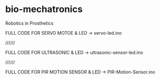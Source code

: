 # bio-mechatronics
Robotics in Prosthetics


FULL CODE FOR SERVO MOTOE & LED -> servo-led.ino  

//////

FULL CODE FOR ULTRASONIC & LED -> ultrasonic-sensor-led.ino


//////

FULL CODE FOR PIR MOTION SENSOR & LED -> PIR-Motion-Sensor.ino
